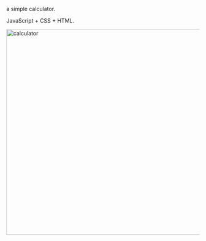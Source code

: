 a simple calculator.

JavaScript + CSS + HTML.

<img width="538" alt="calculator" src="https://user-images.githubusercontent.com/60138113/166249565-067ea2a5-d034-48c8-88ea-f6a30098a8b8.png">
